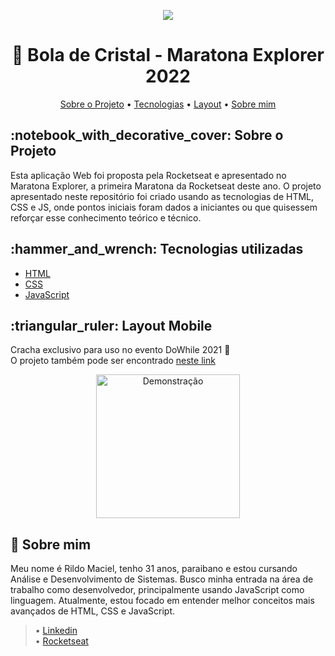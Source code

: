 <p align="center"> <img src="./nlw_heat.png" /></p>

<h1 align="center">🔮 Bola de Cristal - Maratona Explorer 2022</h1>

<p align="center">
  <a href="#about">Sobre o Projeto</a> •
  <a href="#technology">Tecnologias</a> •
  <a href="#layout">Layout</a> •
  <a href="#about-me">Sobre mim</a>
</p>

<h2 id="about">:notebook_with_decorative_cover: Sobre o Projeto</h2>

Esta aplicação Web foi proposta pela Rocketseat e apresentado no Maratona Explorer, a primeira Maratona da Rocketseat deste ano. O projeto apresentado neste repositório foi criado usando as tecnologias de HTML, CSS e JS, onde pontos iniciais foram dados a iniciantes ou que quisessem reforçar esse conhecimento teórico e técnico.
<h2 id="technology">:hammer_and_wrench: Tecnologias utilizadas</h2>

<ul>
  <li><a href="https://developer.mozilla.org/en-US/docs/Web/HTML">HTML</a></li>
  <li><a href="https://developer.mozilla.org/en-US/docs/Web/CSS">CSS</a></li>
  <li><a href="https://developer.mozilla.org/en-US/docs/Web/JavaScript/Reference">JavaScript</a></li>
</ul>

<h2 id="layout">:triangular_ruler: Layout Mobile</h2>

Cracha exclusivo para uso no evento DoWhile 2021 🚀<br>
O projeto também pode ser encontrado [neste link](https://rildodev.github.io/cracha-nlw/)

<p align="center">
  <img alt="Demonstração" src="https://raw.githubusercontent.com/rildodev/cracha-nlw/master/images/crach%C3%A1.jpg" width="230px" />
</p>

<h2 id="about-me">👦 Sobre mim</h2>

Meu nome é Rildo Maciel, tenho 31 anos, paraibano e estou cursando Análise e Desenvolvimento de Sistemas. Busco minha entrada na área de trabalho como desenvolvedor, principalmente usando JavaScript como linguagem. Atualmente, estou focado em entender melhor conceitos mais avançados de HTML, CSS e JavaScript. <br>
 
> • [Linkedin](https://www.linkedin.com/in/rildomaciel/)<br>
> • [Rocketseat](https://app.rocketseat.com.br/me/rildo-maciel-berto-da-silva-04330)
